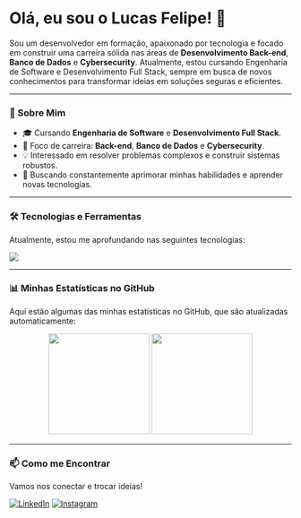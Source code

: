 # Olá, eu sou o Lucas Felipe! 👋

Sou um desenvolvedor em formação, apaixonado por tecnologia e focado em construir uma carreira sólida nas áreas de **Desenvolvimento Back-end**, **Banco de Dados** e **Cybersecurity**. Atualmente, estou cursando Engenharia de Software e Desenvolvimento Full Stack, sempre em busca de novos conhecimentos para transformar ideias em soluções seguras e eficientes.

---

### 🚀 Sobre Mim

*   🎓 Cursando **Engenharia de Software** e **Desenvolvimento Full Stack**.
*   🎯 Foco de carreira: **Back-end**, **Banco de Dados** e **Cybersecurity**.
*   💡 Interessado em resolver problemas complexos e construir sistemas robustos.
*   🌱 Buscando constantemente aprimorar minhas habilidades e aprender novas tecnologias.

---

### 🛠️ Tecnologias e Ferramentas

Atualmente, estou me aprofundando nas seguintes tecnologias:

<p align="left">
  <a href="https://skillicons.dev">
    <img src="https://skillicons.dev/icons?i=html,css,javascript,java,python,git,mysql,docker" />
  </a>
</p>

---

### 📊 Minhas Estatísticas no GitHub

Aqui estão algumas das minhas estatísticas no GitHub, que são atualizadas automaticamente:

<p align="center">
  <img height="180em" src="https://github-readme-stats.vercel.app/api?username=SEU-USUARIO-AQUI&show_icons=true&theme=dracula&include_all_commits=true&count_private=true"/>
  <img height="180em" src="https://github-readme-stats.vercel.app/api/top-langs/?username=SEU-USUARIO-AQUI&layout=compact&langs_count=7&theme=dracula"/>
</p>

---

### 📫 Como me Encontrar

Vamos nos conectar e trocar ideias!

[![LinkedIn](https://img.shields.io/badge/LinkedIn-0077B5?style=for-the-badge&logo=linkedin&logoColor=white )](https://www.linkedin.com/in/lucas-felipe-pereira-amorim-2773092a7/ )
[![Instagram](https://img.shields.io/badge/Instagram-E4405F?style=for-the-badge&logo=instagram&logoColor=white )](https://www.instagram.com/llucas_felip3/ )


